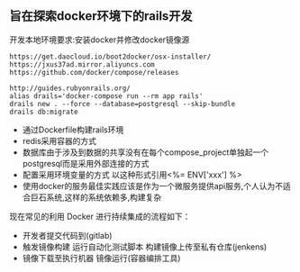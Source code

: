 ## 旨在探索docker环境下的rails开发
开发本地环境要求:安装docker并修改docker镜像源
```
https://get.daocloud.io/boot2docker/osx-installer/
https://jxus37ad.mirror.aliyuncs.com
https://github.com/docker/compose/releases
```


```
http://guides.rubyonrails.org/
alias drails='docker-compose run --rm app rails'
drails new . --force --database=postgresql --skip-bundle
drails db:migrate
```


- 通过Dockerfile构建rails环境
- redis采用容器的方式
- 数据库由于涉及到数据的共享没有在每个compose_project单独起一个postgresql而是采用外部连接的方式
- 配置采用环境变量的方式 以这种形式引用<%= ENV['xxx'] %>
- 使用docker的服务最佳实践应该是作为一个微服务提供api服务,个人认为不适合巨石系统,这样的系统依赖多,构建复杂


现在常见的利用 Docker 进行持续集成的流程如下：

- 开发者提交代码到(gitlab)
- 触发镜像构建 运行自动化测试脚本 构建镜像上传至私有仓库(jenkens)
- 镜像下载至执行机器 镜像运行(容器编排工具)
